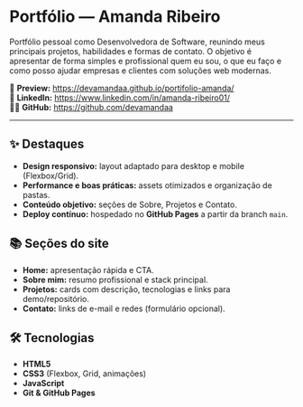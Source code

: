 # Portfólio — Amanda Ribeiro

Portfólio pessoal como Desenvolvedora de Software, reunindo meus principais projetos, habilidades e formas de contato. O objetivo é apresentar de forma simples e profissional quem eu sou, o que eu faço e como posso ajudar empresas e clientes com soluções web modernas.

🔗 **Preview:** https://devamandaa.github.io/portifolio-amanda/  
💼 **LinkedIn:** https://www.linkedin.com/in/amanda-ribeiro01/  
👩‍💻 **GitHub:** https://github.com/devamandaa

---

## ✨ Destaques
- **Design responsivo:** layout adaptado para desktop e mobile (Flexbox/Grid).
- **Performance e boas práticas:** assets otimizados e organização de pastas.
- **Conteúdo objetivo:** seções de Sobre, Projetos e Contato.
- **Deploy contínuo:** hospedado no **GitHub Pages** a partir da branch `main`.

## 📚 Seções do site
- **Home:** apresentação rápida e CTA.
- **Sobre mim:** resumo profissional e stack principal.
- **Projetos:** cards com descrição, tecnologias e links para demo/repositório.
- **Contato:** links de e-mail e redes (formulário opcional).

## 🛠️ Tecnologias
- **HTML5**
- **CSS3** (Flexbox, Grid, animações)
- **JavaScript**
- **Git & GitHub Pages**
